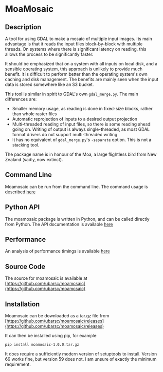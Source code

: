 # MoaMosaic
## Description
A tool for using GDAL to make a mosaic of multiple input images. Its main advantage is
that it reads the input files block-by-block with multiple threads. On systems where there is
significant latency on reading, this allows the process to be significantly faster.

It should be emphasized that on a system with all inputs on local disk, and a sensible
operating system, this approach is unlikely to provide much benefit. It is difficult to
perform better than the operating system's own caching and disk management. The benefits are mainly
seen when the input data is stored somewhere like an S3 bucket.

This tool is similar in spirit to GDAL's own `gdal_merge.py`. The main differences
are:

  * Smaller memory usage, as reading is done in fixed-size blocks, rather than whole raster files
  * Automatic reprojection of inputs to a desired output projection
  * Multi-threaded reading of input files, so there is some reading ahead going on. Writing of output is always single-threaded, as most GDAL format drivers do not support multi-threaded writing
  * It has no equivalent of `gdal_merge.py`'s `-separate` option. This is not a stacking tool.

The package name is in honour of the Moa, a large flightless bird from 
New Zealand (sadly, now extinct).

## Command Line
Moamosaic can be run from the command line. The command usage is described
[here](cmdline.md)

## Python API
The moamosaic package is written in Python, and can be called directly 
from Python. The API documentation is available [here](api)

## Performance
An analysis of performance timings is available [here](performance.md)

## Source Code
The source for moamosaic is available at 
[https://github.com/ubarsc/moamosaic](https://github.com/ubarsc/moamosaic)

## Installation
Moamosaic can be downloaded as a tar.gz file from 
[https://github.com/ubarsc/moamosaic/releases](https://github.com/ubarsc/moamosaic/releases)

It can then be installed using pip, for example

```bash
pip install moamosaic-1.0.0.tar.gz
```

It does require a sufficiently modern version of setuptools to install. Version
69 works fine, but version 59 does not. I am unsure of exactly the minimum
requirement.

